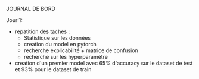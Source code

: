 JOURNAL DE BORD

Jour 1:
  - repatition des taches :
    - Statistique sur les données
    - creation du model en pytorch
    - recherche explicabilité + matrice de confusion
    - recherche sur les hyperparamètre
  - creation d'un premier model avec 65% d'accuracy sur le dataset de test et 93% pour le dataset de train
